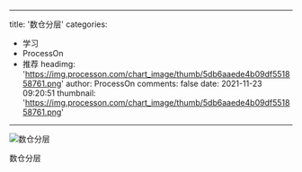 
---
title: '数仓分层'
categories: 
 - 学习
 - ProcessOn
 - 推荐
headimg: 'https://img.processon.com/chart_image/thumb/5db6aaede4b09df551858761.png'
author: ProcessOn
comments: false
date: 2021-11-23 09:20:51
thumbnail: 'https://img.processon.com/chart_image/thumb/5db6aaede4b09df551858761.png'
---

<div>   
<img class="thumb" alt="数仓分层" src="https://img.processon.com/chart_image/thumb/5db6aaede4b09df551858761.png" referrerpolicy="no-referrer">
<p>数仓分层</p>  
</div>
            